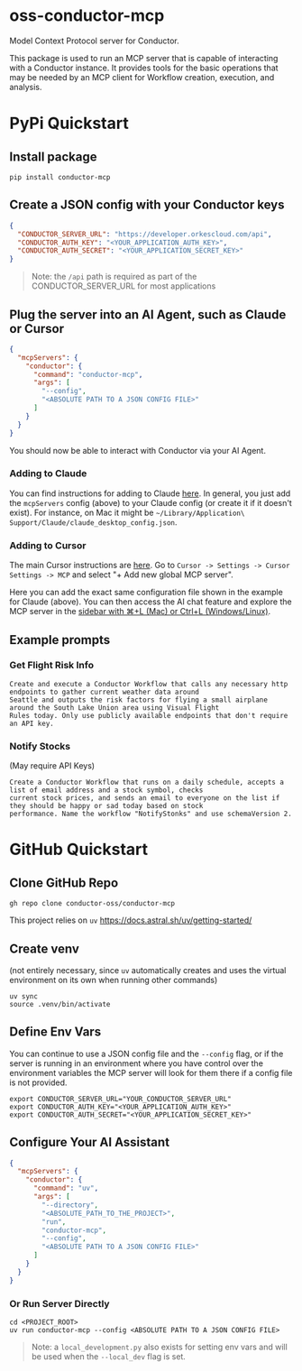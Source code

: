 <!--
Copyright 2025 Orkes Inc.

Licensed under the Apache License, Version 2.0 (the "License"); you may not use this file except in compliance with
the License. You may obtain a copy of the License at http://www.apache.org/licenses/LICENSE-2.0

Unless required by applicable law or agreed to in writing, software distributed under the License is distributed on
an "AS IS" BASIS, WITHOUT WARRANTIES OR CONDITIONS OF ANY KIND, either express or implied. See the License for the
specific language governing permissions and limitations under the License.
-->
# oss-conductor-mcp
Model Context Protocol server for Conductor.

This package is used to run an MCP server that is capable of interacting with a Conductor instance. It provides tools
for the basic operations that may be needed by an MCP client for Workflow creation, execution, and analysis.

# PyPi Quickstart
## Install package
```commandline
pip install conductor-mcp
```

## Create a JSON config with your Conductor keys
```json
{
  "CONDUCTOR_SERVER_URL": "https://developer.orkescloud.com/api",
  "CONDUCTOR_AUTH_KEY": "<YOUR_APPLICATION_AUTH_KEY>",
  "CONDUCTOR_AUTH_SECRET": "<YOUR_APPLICATION_SECRET_KEY>"
}
```
> Note: the `/api` path is required as part of the CONDUCTOR_SERVER_URL for most applications

## Plug the server into an AI Agent, such as Claude or Cursor
```json
{
  "mcpServers": {
    "conductor": {
      "command": "conductor-mcp",
      "args": [
        "--config",
        "<ABSOLUTE PATH TO A JSON CONFIG FILE>"
      ]
    }
  }
}
```
You should now be able to interact with Conductor via your AI Agent.

### Adding to Claude
You can find instructions for adding to Claude [here](https://modelcontextprotocol.io/quickstart/user#2-add-the-filesystem-mcp-server).
In general, you just add the `mcpServers` config (above) to your Claude config (or create it if it doesn't exist). For
instance, on Mac it might be `~/Library/Application\ Support/Claude/claude_desktop_config.json`.

### Adding to Cursor
The main Cursor instructions are [here](https://docs.cursor.com/context/model-context-protocol).
Go to `Cursor -> Settings -> Cursor Settings -> MCP` and select "+ Add new global MCP server".

Here you can add the exact same configuration file shown in the example for Claude (above).
You can then access the AI chat feature and explore the MCP server in the [sidebar with ⌘+L (Mac) or Ctrl+L (Windows/Linux)](https://docs.cursor.com/chat/overview).

## Example prompts
### Get Flight Risk Info
```text
Create and execute a Conductor Workflow that calls any necessary http endpoints to gather current weather data around
Seattle and outputs the risk factors for flying a small airplane around the South Lake Union area using Visual Flight
Rules today. Only use publicly available endpoints that don't require an API key.
```
### Notify Stocks
(May require API Keys)
```text
Create a Conductor Workflow that runs on a daily schedule, accepts a list of email address and a stock symbol, checks
current stock prices, and sends an email to everyone on the list if they should be happy or sad today based on stock
performance. Name the workflow "NotifyStonks" and use schemaVersion 2.
```

# GitHub Quickstart
## Clone GitHub Repo
```commandline
gh repo clone conductor-oss/conductor-mcp
```

This project relies on `uv` https://docs.astral.sh/uv/getting-started/

## Create venv
(not entirely necessary, since `uv` automatically creates and uses the virtual environment on its own when running other commands)
```commandline
uv sync
source .venv/bin/activate
```
## Define Env Vars
You can continue to use a JSON config file and the `--config` flag, or if the server is running in an environment where
you have control over the environment variables the MCP server will look for them there if a config file is not
provided.
```commandline
export CONDUCTOR_SERVER_URL="YOUR_CONDUCTOR_SERVER_URL"
export CONDUCTOR_AUTH_KEY="<YOUR_APPLICATION_AUTH_KEY>"
export CONDUCTOR_AUTH_SECRET="<YOUR_APPLICATION_SECRET_KEY>"
```
## Configure Your AI Assistant
```json
{
  "mcpServers": {
    "conductor": {
      "command": "uv",
      "args": [
        "--directory",
        "<ABSOLUTE_PATH_TO_THE_PROJECT>",
        "run",
        "conductor-mcp",
        "--config",
        "<ABSOLUTE PATH TO A JSON CONFIG FILE>"
      ]
    }
  }
}
```
### Or Run Server Directly
```commandline
cd <PROJECT_ROOT>
uv run conductor-mcp --config <ABSOLUTE PATH TO A JSON CONFIG FILE>
```
> Note: a `local_development.py` also exists for setting env vars and will be used when the `--local_dev` flag is set.
